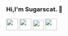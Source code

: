 ### Hi,I'm Sugarscat. :wave:

[<img src = "https://github.com/Sugarscat/Icon/blob/main/GitHub.png" height = "32">](https://github.com/Sugarscat)
[<img src = "https://github.com/Sugarscat/Icon/blob/main/gitee.png" height = "32">](https://gitee.com/Sugarscat)
[<img src = "https://github.com/Sugarscat/Icon/blob/main/bilibili.png" height = "29">](https://space.bilibili.com/693173327?spm_id_from=333.1007.0.0)
[<img src = "https://github.com/Sugarscat/Icon/blob/main/youtube.png" height = "32">](https://www.youtube.com/channel/UCzatmr6pXZzMRe4gbhJqIPA)